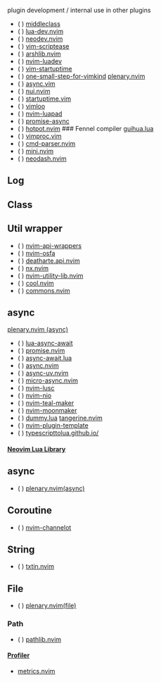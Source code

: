 plugin development / internal use in other plugins
* ( ) [middleclass](https://github.com/anuvyklack/middleclass)
* ( ) [lua-dev.nvim](https://github.com/folke/lua-dev.nvim)
* ( ) [neodev.nvim](https://github.com/folke/neodev.nvim)
* ( ) [vim-scriptease](https://github.com/tpope/vim-scriptease)
* ( ) [arshlib.nvim](https://github.com/arsham/arshlib.nvim)
* ( ) [nvim-luadev](https://github.com/bfredl/nvim-luadev)
* ( ) [vim-startuptime](https://github.com/dstein64/vim-startuptime)
* ( ) [one-small-step-for-vimkind](https://github.com/jbyuki/one-small-step-for-vimkind)
   [plenary.nvim](https://github.com/nvim-lua/plenary.nvim)
* ( ) [async.vim](https://github.com/prabirshrestha/async.vim)
* ( ) [nui.nvim](https://github.com/MunifTanjim/nui.nvim)
* ( ) [startuptime.vim](https://github.com/tweekmonster/startuptime.vim)
* ( ) [vimloo](https://github.com/lymslive/vimloo)
* ( ) [nvim-luapad](https://github.com/rafcamlet/nvim-luapad)
* ( ) [promise-async](https://github.com/kevinhwang91/promise-async)
* ( ) [hotpot.nvim](https://github.com/rktjmp/hotpot.nvim) ### Fennel compiler
   [guihua.lua](https://github.com/ray-x/guihua.lua)
* ( ) [vimproc.vim](https://github.com/Shougo/vimproc.vim)
* ( ) [cmd-parser.nvim](https://github.com/winston0410/cmd-parser.nvim)
* ( ) [mini.nvim](https://github.com/echasnovski/mini.nvim)
* ( ) [neodash.nvim](https://github.com/darksinge/neodash.nvim)
## Log
## Class
## Util wrapper
* ( ) [nvim-api-wrappers](https://github.com/anuvyklack/nvim-api-wrappers)
* ( ) [nvim-osfa](https://github.com/javio7/nvim-osfa)
* ( ) [deatharte.api.nvim](https://github.com/DrKGD/deatharte.api.nvim)
* ( ) [nx.nvim](https://github.com/tenxsoydev/nx.nvim)
* ( ) [nvim-utility-lib.nvim](https://github.com/ollbx/nvim-utility-lib.nvim)
* ( ) [cool.nvim](https://github.com/wrightjjw/cool.nvim)
* ( ) [commons.nvim](https://github.com/linrongbin16/commons.nvim)
## async
   [plenary.nvim (async)](https://github.com/nvim-lua/plenary.nvim (async))
* ( ) [lua-async-await](https://github.com/ms-jpq/lua-async-await)
* ( ) [promise.nvim](https://github.com/notomo/promise.nvim)
* ( ) [async-await.lua](https://github.com/iamcco/async-await.lua)
* ( ) [async.nvim](https://github.com/lewis6991/async.nvim)
* ( ) [async-uv.nvim](https://github.com/ec965/async-uv.nvim)
* ( ) [micro-async.nvim](https://github.com/willothy/micro-async.nvim)
* ( ) [nvim-lusc](https://github.com/svermeulen/nvim-lusc)
* ( ) [nvim-nio](https://github.com/nvim-neotest/nvim-nio)
* ( ) [nvim-teal-maker](https://github.com/svermeulen/nvim-teal-maker)
* ( ) [nvim-moonmaker](https://github.com/svermeulen/nvim-moonmaker)
* ( ) [dummy.lua](https://github.com/MunifTanjim/dummy.lua)
   [tangerine.nvim](https://github.com/udayvir-singh/tangerine.nvim)
* ( ) [nvim-plugin-template](https://github.com/nvimdev/nvim-plugin-template)
* ( ) [typescripttolua.github.io/](https://typescripttolua.github.io/)
#### [Neovim Lua Library](https://yutkat.github.io/my-neovim-pluginlist/#neovim-lua-library)
## async
* ( ) [plenary.nvim(async)](https://github.com/nvim-lua/plenary.nvim)
## Coroutine
* ( ) [nvim-channelot](https://github.com/idanarye/nvim-channelot)
## String
* ( ) [txtin.nvim](https://github.com/jsMRSoL/txtin.nvim)
## File
* ( ) [plenary.nvim(file)](https://github.com/nvim-lua/plenary.nvim)
### Path
* ( ) [pathlib.nvim](https://github.com/pysan3/pathlib.nvim)
#### [Profiler](https://yutkat.github.io/my-neovim-pluginlist/#profiler)
* [metrics.nvim](https://github.com/mgerb/metrics.nvim)  

